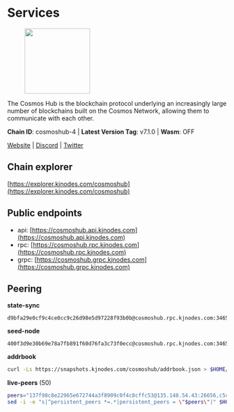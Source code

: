 # Services

<figure><img src="https://raw.githubusercontent.com/kj89/testnet_manuals/main/pingpub/logos/cosmoshub.png" width="150" alt=""><figcaption></figcaption></figure>

The Cosmos Hub is the blockchain protocol underlying an  increasingly large number of blockchains built on the  Cosmos Network, allowing them to communicate with each other.

**Chain ID**: cosmoshub-4 | **Latest Version Tag**: v7.1.0 | **Wasm**: OFF

[Website](https://hub.cosmos.network) | [Discord](https://discord.gg/cosmosnetwork) | [Twitter](https://twitter.com/cosmoshub)




## Chain explorer
[https://explorer.kjnodes.com/cosmoshub](https://explorer.kjnodes.com/cosmoshub)

## Public endpoints

* api: [https://cosmoshub.api.kjnodes.com](https://cosmoshub.api.kjnodes.com)
* rpc: [https://cosmoshub.rpc.kjnodes.com](https://cosmoshub.rpc.kjnodes.com)
* grpc: [https://cosmoshub.grpc.kjnodes.com](https://cosmoshub.grpc.kjnodes.com)

## Peering

**state-sync**

```text
d9bfa29e0cf9c4ce0cc9c26d98e5d97228f93b0b@cosmoshub.rpc.kjnodes.com:34656
```

**seed-node**

```text
400f3d9e30b69e78a7fb891f60d76fa3c73f0ecc@cosmoshub.rpc.kjnodes.com:34659
```

**addrbook**
```bash
curl -Ls https://snapshots.kjnodes.com/cosmoshub/addrbook.json > $HOME/.gaia/config/addrbook.json
```

**live-peers** (50)
```bash
peers="137f98c8e22965e672744a3f8909c0f4c8cffc53@135.148.54.43:26656,c5ce055badd9102de9ad6502f4f78f0e43f23b59@59.29.254.94:26656,d9bfa29e0cf9c4ce0cc9c26d98e5d97228f93b0b@65.109.88.38:34656,322efd4fdc72a189a2fc8b2b597927831df2bbed@128.0.51.9:26656,222385f3ce7f55f9c01c23f2ee340ed9548b18fa@35.222.169.98:26656,5b4529df65f9c1006d51472a827f1deb23825ba2@167.235.34.35:14656,39f68cf5744a881ea73023bf4e02db36390cfb1f@146.190.59.8:26090,1cce99042f884d669e7287e3e362bff8e385c63e@46.4.79.183:26726,fe21dd474640247888fc7c4dce82da8da08a8bfd@135.181.113.227:26656,14366cd10832875e1ad5cf6923991c6498788ed3@178.62.77.6:26090,ba3bacc714817218562f743178228f23678b2873@34.141.15.99:26656,344d87e04fdf04be760da5069a59d9a489b886a6@52.14.44.1:26656,bd410d4564f7e0dd9a0eb16a64c337a059e11b80@47.103.35.130:26656,c1e437f73b8889b78ea34981e7c349157ad80284@107.135.15.66:26656,48fc4fe58d5392bda805212ba0c8e4e772dba1f9@142.132.158.93:14956,4ddba29a7dfa740a4edeb5c620c963f67f951e1d@5.9.72.212:2000,4aee5e6890ac0cc6381c75ff43737b5cc4e71b47@134.122.68.97:26656,9d048653fa4d98e6c0760ed0c54ad2d257ba46df@65.108.137.34:26656,c14d39422b5d70d9084d19d286c7427c0762cdfc@162.55.92.114:2010,58b54d8cfdc0c634ed592e2c008705791253ebbb@172.93.214.10:26656,2eb0e5e53401c51535c13250aba5fe98374ba7f0@51.210.32.145:26656,4b47f4353b2ebb0266ba64c86e06dc7febce1e2b@34.83.104.98:26656,e0ab6c5cc86959853f499236b8297344802ac5f4@5.161.139.201:26656,241b17dba97a2ed3c3747d12781fb86c9706e2d4@89.58.27.86:26656,371a781ed95b643d4758b3736ab827ce1cbe4e98@65.108.136.206:26656,9dc2f597203b32ba46245251b92049518fdc93af@65.109.106.169:26656,56783b7e98eed68ec8af791248154f3cc53056d1@34.159.35.95:26656,6ea2ef7d3dd5d6967708a0b31eed85ba090a90a1@65.108.121.190:12010,f58fa3aa606d321863effe34cfc7b22cfbfcbc2c@51.91.7.44:26656,e726816f42831689eab9378d5d577f1d06d25716@176.9.188.21:26656,b1b6c561cb03944fd59d14667895ccb61a45f1cd@45.34.1.114:26656,dd53fa5cfb6a604feb80860d47506d0dd84baa12@142.132.210.234:26656,1d02b4300c6b6fd1123a20502f0b3c0ce3b73654@88.198.16.9:26656,60afd908298c1ff249bb8e60e469594c5422473d@136.243.91.221:26656,97cb894cb319bd515fe963d8b2f00838fd3621ba@35.88.167.34:26656,db7850e8e9bef0568904b7d5bcaec813e8e3d295@34.27.227.166:26656,7023db1ac96fe1053640206c44e04b41e29de273@47.75.119.188:26656,d9dbd30f7e9ae99dc05645f48f4637c2f4a14645@34.107.9.71:26656,3084d6a288e20cbddac77b776906550c1029907a@65.109.41.3:27000,44594a57ce538a21f8558bcb1c9ce560ad879e3e@15.235.114.84:26656,7b15dce221b13ca353187b4f7219a94db6b71ad3@185.119.118.109:2000,b7e3dacac35201ecb6b3259aa9e59e5a96cba5be@51.68.10.109:26656,ac1b200a18edba2cc1748c037f26d3cdea794541@35.189.171.215:26656,213857e741833d17275ea559bb2d0342398cec99@35.245.206.45:26656,d54eacb237dfbc0eb934a45509f878eb3ea3a5b3@64.44.148.195:26656,762175c3ae976cc93d28a151a8551c1a0018f32d@20.48.28.69:26656,d5bf4870659c1d47f008691a64f970a56f0adb3c@80.190.132.234:56656,a0aca8fb801c69653a290bd44872e8457f8b0982@47.99.180.54:26656,6a2f3ad43b13d5647bc95f491399c8dab108472f@170.64.164.123:26090,b212d5740b2e11e54f56b072dc13b6134650cfb5@169.155.169.37:26656"
sed -i -e "s|^persistent_peers *=.*|persistent_peers = \"$peers\"|" $HOME/.gaia/config/config.toml
```
